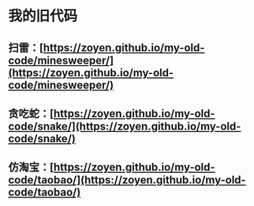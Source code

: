 
# 我的旧代码

## 扫雷：[https://zoyen.github.io/my-old-code/minesweeper/](https://zoyen.github.io/my-old-code/minesweeper/)

## 贪吃蛇：[https://zoyen.github.io/my-old-code/snake/](https://zoyen.github.io/my-old-code/snake/)

## 仿淘宝：[https://zoyen.github.io/my-old-code/taobao/](https://zoyen.github.io/my-old-code/taobao/)
